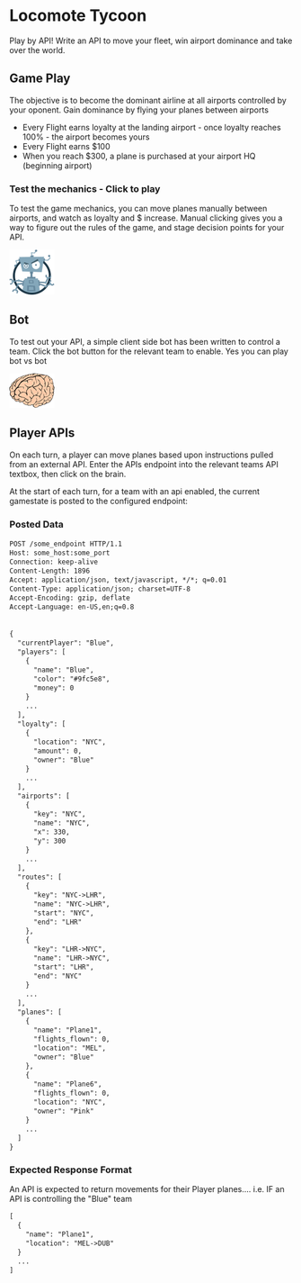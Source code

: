 Locomote Tycoon
===============

Play by API! Write an API to move your fleet, win airport dominance and take over the world.

## Game Play

The objective is to become the dominant airline at all airports controlled by your oponent. Gain dominance by flying your planes between airports

* Every Flight earns loyalty at the landing airport - once loyalty reaches 100% - the airport becomes yours
* Every Flight earns $100
* When you reach $300, a plane is purchased at your airport HQ (beginning airport)



### Test the mechanics - Click to play

To test the game mechanics, you can move planes manually between airports, and watch as loyalty and $ increase. Manual clicking gives you a way to figure out the rules of the game, and stage decision points for your API.



![LocoBot](/public/images/loco-bot.png)
## Bot
To test out your API, a simple client side bot has been written to control a team. Click the bot button for the relevant team to enable. Yes you can play bot vs bot


![LocoBot](/public/images/brain.png)
## Player APIs
On each turn, a player can move planes based upon instructions pulled from an external API. Enter the APIs endpoint into the relevant teams API textbox, then click on the brain.

At the start of each turn, for a team with an api enabled, the current gamestate is posted to the configured endpoint:

### Posted Data

```
POST /some_endpoint HTTP/1.1
Host: some_host:some_port
Connection: keep-alive
Content-Length: 1896
Accept: application/json, text/javascript, */*; q=0.01
Content-Type: application/json; charset=UTF-8
Accept-Encoding: gzip, deflate
Accept-Language: en-US,en;q=0.8


{
  "currentPlayer": "Blue",
  "players": [
    {
      "name": "Blue",
      "color": "#9fc5e8",
      "money": 0
    }
    ...
  ],
  "loyalty": [
    {
      "location": "NYC",
      "amount": 0,
      "owner": "Blue"
    }
    ...
  ],
  "airports": [
    {
      "key": "NYC",
      "name": "NYC",
      "x": 330,
      "y": 300
    }
    ...
  ],
  "routes": [
    {
      "key": "NYC->LHR",
      "name": "NYC->LHR",
      "start": "NYC",
      "end": "LHR"
    },
    {
      "key": "LHR->NYC",
      "name": "LHR->NYC",
      "start": "LHR",
      "end": "NYC"
    }
    ...
  ],
  "planes": [
    {
      "name": "Plane1",
      "flights_flown": 0,
      "location": "MEL",
      "owner": "Blue"
    },
    {
      "name": "Plane6",
      "flights_flown": 0,
      "location": "NYC",
      "owner": "Pink"
    }
    ...
  ]
}
```


### Expected Response Format

An API is expected to return movements for their Player planes.... i.e. IF an API
is controlling the "Blue" team

```
[
  {
    "name": "Plane1",
    "location": "MEL->DUB"
  }
  ...
]
```

